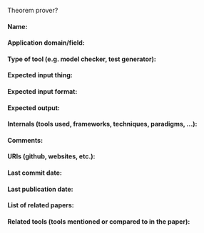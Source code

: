 Theorem prover?
#### Name:

#### Application domain/field:

#### Type of tool (e.g. model checker, test generator):

#### Expected input thing:

#### Expected input format:

#### Expected output:

#### Internals (tools used, frameworks, techniques, paradigms, ...):

#### Comments:

#### URIs (github, websites, etc.):

#### Last commit date:

#### Last publication date:

#### List of related papers:

#### Related tools (tools mentioned or compared to in the paper):

